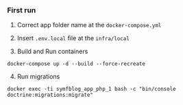 ### First run

1. Correct app folder name at the `docker-compose.yml`

2. Insert `.env.local` file at the `infra/local`

3. Build and Run containers

```
docker-compose up -d --build --force-recreate
```

4. Run migrations

```
docker exec -ti symfblog_app_php_1 bash -c "bin/console doctrine:migrations:migrate"
```
